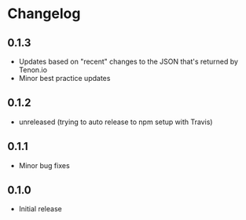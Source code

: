 # Changelog

## 0.1.3

- Updates based on "recent" changes to the JSON that's returned by Tenon.io
- Minor best practice updates

## 0.1.2

- unreleased (trying to auto release to npm setup with Travis)

## 0.1.1

- Minor bug fixes

## 0.1.0

- Initial release
